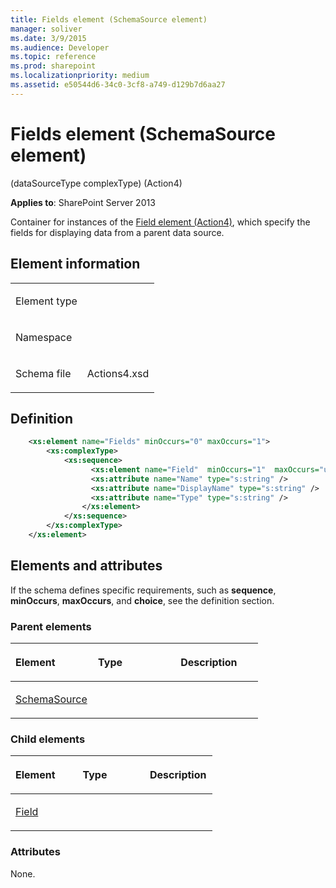 ```yaml
---
title: Fields element (SchemaSource element)
manager: soliver
ms.date: 3/9/2015
ms.audience: Developer
ms.topic: reference
ms.prod: sharepoint
ms.localizationpriority: medium
ms.assetid: e50544d6-34c0-3cf8-a749-d129b7d6aa27
---
```


# Fields element (SchemaSource element) 

(dataSourceType complexType) (Action4)

**Applies to**: SharePoint Server 2013

Container for instances of the [Field element (Action4)](field-element-fields-elementschemasource-elementdatasourcetype-complextypeaction.md), which specify the fields for displaying data from a parent data source.

## Element information

<table>
<colgroup>
<col width="50%" />
<col width="50%" />
</colgroup>
<tbody>
<tr class="odd">
<td align="left"><p><span class="label">Element type</span></p></td>
<td align="left"><p></p></td>
</tr>
<tr class="even">
<td align="left"><p><span class="label">Namespace</span></p></td>
<td align="left"><p></p></td>
</tr>
<tr class="odd">
<td align="left"><p><span class="label">Schema file</span></p></td>
<td align="left"><p>Actions4.xsd</p></td>
</tr>
</tbody>
</table>

## Definition

```XML
    <xs:element name="Fields" minOccurs="0" maxOccurs="1">
        <xs:complexType>
            <xs:sequence>
                  <xs:element name="Field"  minOccurs="1"  maxOccurs="unbounded">
                  <xs:attribute name="Name" type="s:string" />
                  <xs:attribute name="DisplayName" type="s:string" />
                  <xs:attribute name="Type" type="s:string" />
                </xs:element>  
            </xs:sequence>
        </xs:complexType>
    </xs:element>  
```

## Elements and attributes

If the schema defines specific requirements, such as **sequence**, **minOccurs**, **maxOccurs**, and **choice**, see the definition section.

### Parent elements

<table>
<colgroup>
<col width="33%" />
<col width="33%" />
<col width="33%" />
</colgroup>
<thead>
<tr class="header">
<th align="left"><p>Element</p></th>
<th align="left"><p>Type</p></th>
<th align="left"><p>Description</p></th>
</tr>
</thead>
<tbody>
<tr class="odd">
<td align="left"><p><a href="schemasource-element-datasourcetype-complextypeaction4.md">SchemaSource</a></p></td>
<td align="left"><p></p></td>
<td align="left"><p></p></td>
</tr>
</tbody>
</table>

### Child elements

<table>
<colgroup>
<col width="33%" />
<col width="33%" />
<col width="33%" />
</colgroup>
<thead>
<tr class="header">
<th align="left"><p>Element</p></th>
<th align="left"><p>Type</p></th>
<th align="left"><p>Description</p></th>
</tr>
</thead>
<tbody>
<tr class="odd">
<td align="left"><p><a href="field-element-fields-elementschemasource-elementdatasourcetype-complextypeaction.md">Field</a></p></td>
<td align="left"><p></p></td>
<td align="left"><p></p></td>
</tr>
</tbody>
</table>

### Attributes

None.








